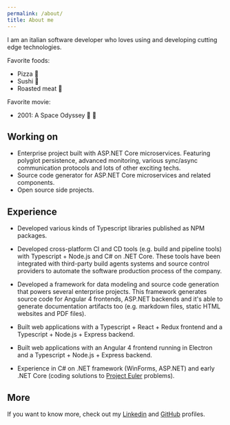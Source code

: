 ```yaml
---
permalink: /about/
title: About me
---
```


I am an italian software developer who loves using and developing cutting edge technologies.

Favorite foods:

- Pizza :pizza:
- Sushi :sushi:
- Roasted meat :meat_on_bone:

Favorite movie:

- 2001: A Space Odyssey :rocket: :milky_way:

## Working on

- Enterprise project built with ASP.NET Core microservices. Featuring polyglot persistence, advanced monitoring, various sync/async communication protocols and lots of other exciting techs.
- Source code generator for ASP.NET Core microservices and related components.
- Open source side projects.

## Experience

- Developed various kinds of Typescript libraries published as NPM packages.

- Developed cross-platform CI and CD tools (e.g. build and pipeline tools) with Typescript + Node.js and C# on .NET Core. These tools have been integrated with third-party build agents systems and source control providers to automate the software production process of the company.

- Developed a framework for data modeling and source code generation that powers several enterprise projects. This framework generates source code for Angular 4 frontends, ASP.NET backends and it's able to generate documentation artifacts too (e.g. markdown files, static HTML websites and PDF files).

- Built web applications with a Typescript + React + Redux frontend and a Typescript + Node.js + Express backend.

- Built web applications with an Angular 4 frontend running in Electron and a Typescript + Node.js + Express backend.

- Experience in C# on .NET framework (WinForms, ASP.NET) and early .NET Core (coding solutions to [Project Euler](https://projecteuler.net/archives) problems).

## More

If you want to know more, check out my [Linkedin](https://www.linkedin.com/in/marcolabarile/) and [GitHub](https://github.com/labarilem) profiles.